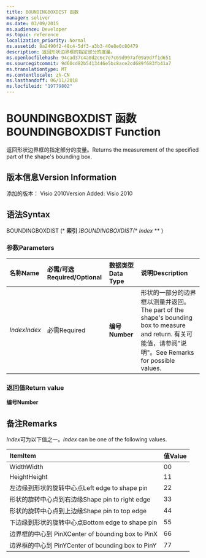 ```yaml
---
title: BOUNDINGBOXDIST 函数
manager: soliver
ms.date: 03/09/2015
ms.audience: Developer
ms.topic: reference
localization_priority: Normal
ms.assetid: 8a2490f2-48c4-5df3-a3b3-40e8e0c80479
description: 返回形状边界框的指定部分的度量。
ms.openlocfilehash: 94cad37c4a0d2c6c7e7c69d997af09a9d7f1d651
ms.sourcegitcommit: 9d60cd82b5413446e5bc8ace2cd689f683fb41a7
ms.translationtype: MT
ms.contentlocale: zh-CN
ms.lasthandoff: 06/11/2018
ms.locfileid: "19779802"
---
```

# <a name="boundingboxdist-function"></a><span data-ttu-id="7b685-103">BOUNDINGBOXDIST 函数</span><span class="sxs-lookup"><span data-stu-id="7b685-103">BOUNDINGBOXDIST Function</span></span>

<span data-ttu-id="7b685-104">返回形状边界框的指定部分的度量。</span><span class="sxs-lookup"><span data-stu-id="7b685-104">Returns the measurement of the specified part of the shape's bounding box.</span></span> 
  
## <a name="version-information"></a><span data-ttu-id="7b685-105">版本信息</span><span class="sxs-lookup"><span data-stu-id="7b685-105">Version Information</span></span>

<span data-ttu-id="7b685-106">添加的版本： Visio 2010</span><span class="sxs-lookup"><span data-stu-id="7b685-106">Version Added: Visio 2010</span></span> 
  
## <a name="syntax"></a><span data-ttu-id="7b685-107">语法</span><span class="sxs-lookup"><span data-stu-id="7b685-107">Syntax</span></span>

<span data-ttu-id="7b685-108">BOUNDINGBOXDIST (* **索引** *)</span><span class="sxs-lookup"><span data-stu-id="7b685-108">BOUNDINGBOXDIST(** *Index* ** )</span></span> 
  
### <a name="parameters"></a><span data-ttu-id="7b685-109">参数</span><span class="sxs-lookup"><span data-stu-id="7b685-109">Parameters</span></span>

|<span data-ttu-id="7b685-110">**名称**</span><span class="sxs-lookup"><span data-stu-id="7b685-110">**Name**</span></span>|<span data-ttu-id="7b685-111">**必需/可选**</span><span class="sxs-lookup"><span data-stu-id="7b685-111">**Required/Optional**</span></span>|<span data-ttu-id="7b685-112">**数据类型**</span><span class="sxs-lookup"><span data-stu-id="7b685-112">**Data Type**</span></span>|<span data-ttu-id="7b685-113">**说明**</span><span class="sxs-lookup"><span data-stu-id="7b685-113">**Description**</span></span>|
|:-----|:-----|:-----|:-----|
| <span data-ttu-id="7b685-114">_Index_</span><span class="sxs-lookup"><span data-stu-id="7b685-114">_Index_</span></span> <br/> |<span data-ttu-id="7b685-115">必需</span><span class="sxs-lookup"><span data-stu-id="7b685-115">Required</span></span>  <br/> |<span data-ttu-id="7b685-116">**编号**</span><span class="sxs-lookup"><span data-stu-id="7b685-116">**Number**</span></span> <br/> |<span data-ttu-id="7b685-117">形状的一部分的边界框以测量并返回。</span><span class="sxs-lookup"><span data-stu-id="7b685-117">The part of the shape's bounding box to measure and return.</span></span> <span data-ttu-id="7b685-118">有关可能值，请参阅"说明"。</span><span class="sxs-lookup"><span data-stu-id="7b685-118">See Remarks for possible values.</span></span>  <br/> |
   
### <a name="return-value"></a><span data-ttu-id="7b685-119">返回值</span><span class="sxs-lookup"><span data-stu-id="7b685-119">Return value</span></span>

 <span data-ttu-id="7b685-120">**编号**</span><span class="sxs-lookup"><span data-stu-id="7b685-120">**Number**</span></span>
  
## <a name="remarks"></a><span data-ttu-id="7b685-121">备注</span><span class="sxs-lookup"><span data-stu-id="7b685-121">Remarks</span></span>

 <span data-ttu-id="7b685-122">*Index*可为以下值之一。</span><span class="sxs-lookup"><span data-stu-id="7b685-122">*Index*  can be one of the following values.</span></span> 
  
|<span data-ttu-id="7b685-123">**Item**</span><span class="sxs-lookup"><span data-stu-id="7b685-123">**Item**</span></span>|<span data-ttu-id="7b685-124">**值**</span><span class="sxs-lookup"><span data-stu-id="7b685-124">**Value**</span></span>|
|:-----|:-----|
|<span data-ttu-id="7b685-125">Width</span><span class="sxs-lookup"><span data-stu-id="7b685-125">Width</span></span>  <br/> |<span data-ttu-id="7b685-126">0</span><span class="sxs-lookup"><span data-stu-id="7b685-126">0</span></span>  <br/> |
|<span data-ttu-id="7b685-127">Height</span><span class="sxs-lookup"><span data-stu-id="7b685-127">Height</span></span>  <br/> |<span data-ttu-id="7b685-128">1</span><span class="sxs-lookup"><span data-stu-id="7b685-128">1</span></span>  <br/> |
|<span data-ttu-id="7b685-129">左边缘到形状的旋转中心点</span><span class="sxs-lookup"><span data-stu-id="7b685-129">Left edge to shape pin</span></span>  <br/> |<span data-ttu-id="7b685-130">2</span><span class="sxs-lookup"><span data-stu-id="7b685-130">2</span></span>  <br/> |
|<span data-ttu-id="7b685-131">形状的旋转中心点到右边缘</span><span class="sxs-lookup"><span data-stu-id="7b685-131">Shape pin to right edge</span></span>  <br/> |<span data-ttu-id="7b685-132">3</span><span class="sxs-lookup"><span data-stu-id="7b685-132">3</span></span>  <br/> |
|<span data-ttu-id="7b685-133">形状的旋转中心点到上边缘</span><span class="sxs-lookup"><span data-stu-id="7b685-133">Shape pin to top edge</span></span>  <br/> |<span data-ttu-id="7b685-134">4</span><span class="sxs-lookup"><span data-stu-id="7b685-134">4</span></span>  <br/> |
|<span data-ttu-id="7b685-135">下边缘到形状的旋转中心点</span><span class="sxs-lookup"><span data-stu-id="7b685-135">Bottom edge to shape pin</span></span>  <br/> |<span data-ttu-id="7b685-136">5</span><span class="sxs-lookup"><span data-stu-id="7b685-136">5</span></span>  <br/> |
|<span data-ttu-id="7b685-137">边界框的中心到 PinX</span><span class="sxs-lookup"><span data-stu-id="7b685-137">Center of bounding box to PinX</span></span>  <br/> |<span data-ttu-id="7b685-138">6</span><span class="sxs-lookup"><span data-stu-id="7b685-138">6</span></span>  <br/> |
|<span data-ttu-id="7b685-139">边界框的中心到 PinY</span><span class="sxs-lookup"><span data-stu-id="7b685-139">Center of bounding box to PinY</span></span>  <br/> |<span data-ttu-id="7b685-140">7</span><span class="sxs-lookup"><span data-stu-id="7b685-140">7</span></span>  <br/> |
   

